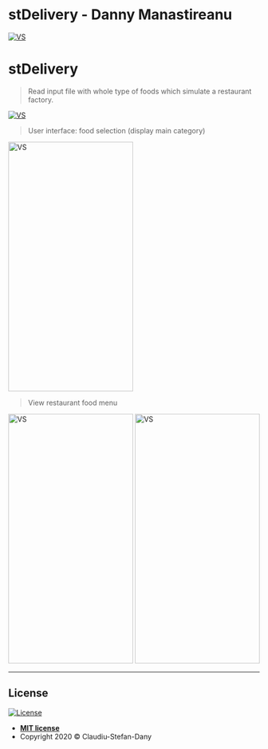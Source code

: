 # stDelivery - Danny Manastireanu

<a href="https://github.com/dannymanastireanu/stDelivery/tree/hw"><img src="https://i.imgur.com/DYA6W4h.jpg" title="VS" alt="VS"></a>


# stDelivery
> Read input file with whole type of foods which simulate a restaurant factory.

<a href="https://github.com/dannymanastireanu/stDelivery/tree/hw"><img src="https://i.imgur.com/lxeVkr7.png" title="VS" alt="VS"></a>

> User interface: food selection (display main category)

<a href="https://github.com/dannymanastireanu/stDelivery/tree/hw"><img src="https://i.imgur.com/jeUTJpy.jpg" title="VS" alt="VS" width = 250px height=500px></a>

> View restaurant food menu

<a href="https://github.com/dannymanastireanu/stDelivery/tree/hw"><img src="https://i.imgur.com/q7qn3HT.jpg" title="VS" alt="VS" width = 250px height=500px></a> 
<a href="https://github.com/dannymanastireanu/stDelivery/tree/hw"><img src="https://i.imgur.com/UJAdkiZ.jpg" title="VS" alt="VS" width = 250px height=500px></a> 


---

## License

[![License](http://img.shields.io/:license-mit-blue.svg?style=flat-square)](http://badges.mit-license.org)

- **[MIT license](https://github.com/dannymanastireanu/stDelivery/blob/hw/LICENSE)**
- Copyright 2020 © Claudiu-Stefan-Dany